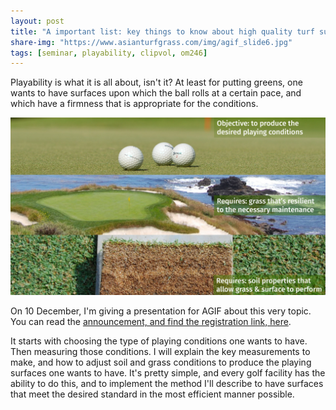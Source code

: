 ```yaml
---
layout: post
title: "A important list: key things to know about high quality turf surfaces"
share-img: "https://www.asianturfgrass.com/img/agif_slide6.jpg"
tags: [seminar, playability, clipvol, om246]
---
```


Playability is what it is all about, isn't it? At least for putting greens, one wants to have surfaces upon which the ball rolls at a certain pace, and which have a firmness that is appropriate for the conditions.

![slide from AGIF presentation about soil, grass, and resultant playability](/img/agif_slide6.jpg)

On 10 December, I'm giving a presentation for AGIF about this very topic. You can read the [announcement, and find the registration link, here](https://agif.asia/2020/11/micah-woods-secrets-to-producing-great-putting-surfaces/).

It starts with choosing the type of playing conditions one wants to have. Then measuring those conditions. I will explain the key measurements to make, and how to adjust soil and grass conditions to produce the playing surfaces one wants to have. It's pretty simple, and every golf facility has the ability to do this, and to implement the method I'll describe to have surfaces that meet the desired standard in the most efficient manner possible.
